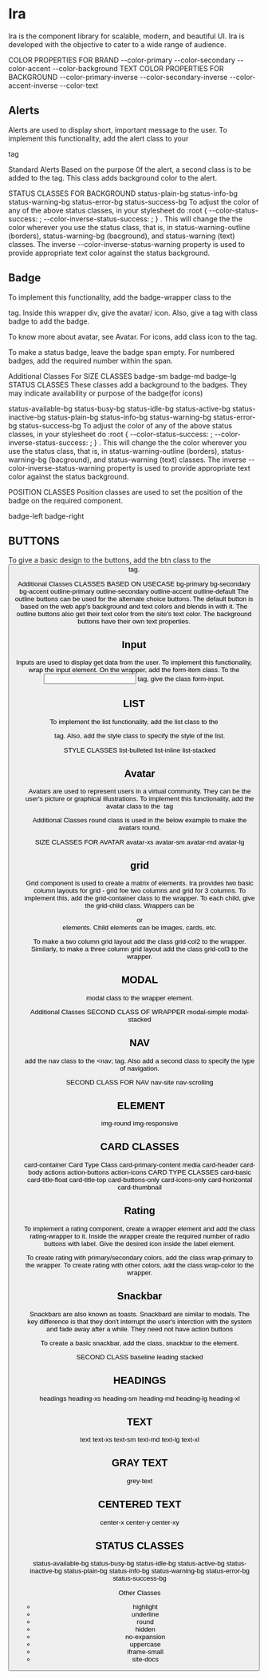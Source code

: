 # Ira
Ira is the component library for scalable, modern, and beautiful UI. Ira is developed with the objective to cater to a wide range of audience.

COLOR PROPERTIES FOR BRAND
--color-primary
--color-secondary
--color-accent
--color-background
TEXT COLOR PROPERTIES FOR BACKGROUND
--color-primary-inverse
--color-secondary-inverse
--color-accent-inverse
--color-text

## Alerts

Alerts are used to display short, important message to the user. To implement this functionality, add the alert class to your <p> tag

Standard Alerts
Based on the purpose 0f the alert, a second class is to be added to the tag. This class adds background color to the alert.

STATUS CLASSES FOR BACKGROUND
status-plain-bg
status-info-bg
status-warning-bg
status-error-bg
status-success-bg
To adjust the color of any of the above status classes, in your stylesheet do :root { --color-status-success: <color>; --color-inverse-status-success: <color>; } . This will change the the color wherever you use the status class, that is, in status-warning-outline (borders), status-warning-bg (bacground), and status-warning (text) classes. The inverse --color-inverse-status-warning property is used to provide appropriate text color against the status background.

## Badge
To implement this functionality, add the badge-wrapper class to the <div> tag. Inside this wrapper div, give the avatar/ icon. Also, give a <span>tag with class badge to add the badge.

To know more about avatar, see Avatar. For icons, add class icon to the tag.

To make a status badge, leave the badge span empty. For numbered badges, add the required number within the span.

Additional Classes For <Span Class="Badge">
SIZE CLASSES
badge-sm
badge-md
badge-lg
STATUS CLASSES
These classes add a background to the badges. They may indicate availability or purpose of the badge(for icons)

status-available-bg
status-busy-bg
status-idle-bg
status-active-bg
status-inactive-bg
status-plain-bg
status-info-bg
status-warning-bg
status-error-bg
status-success-bg
To adjust the color of any of the above status classes, in your stylesheet do :root { --color-status-success: <color>; --color-inverse-status-success: <color>; } . This will change the the color wherever you use the status class, that is, in status-warning-outline (borders), status-warning-bg (bacground), and status-warning (text) classes. The inverse --color-inverse-status-warning property is used to provide appropriate text color against the status background.

POSITION CLASSES
Position classes are used to set the position of the badge on the required component.

badge-left
badge-right
  
## BUTTONS
 To give a basic design to the buttons, add the btn class to the <button> tag.

Additional Classes
CLASSES BASED ON USECASE
bg-primary
bg-secondary
bg-accent
outline-primary
outline-secondary
outline-accent
outline-default
The outline buttons can be used for the alternate choice buttons. The default button is based on the web app's background and text colors and blends in with it. The outline buttons also get their text color from the site's text color. The background buttons have their own text properties. 
  
## Input
  
Inputs are used to display get data from the user. To implement this functionality, wrap the input element. On the wrapper, add the form-item class. To the <input type="text"> tag, give the class form-input.
  
## LIST
To implement the list functionality, add the list class to the <ul> tag. Also, add the style class to specify the style of the list.
  

STYLE CLASSES
list-bulleted
list-inline
list-stacked
  
## Avatar
Avatars are used to represent users in a virtual community. They can be the user's picture or graphical illustrations. To implement this functionality, add the avatar class to the <img> tag

Additional Classes
round class is used in the below example to make the avatars round.

SIZE CLASSES FOR AVATAR
avatar-xs
avatar-sm
avatar-md
avatar-lg
  
## grid
Grid component is used to create a matrix of elements. Ira provides two basic column layouts for grid - grid foe two columns and grid for 3 columns. To implement this, add the grid-container class to the wrapper. To each child, give the grid-child class. Wrappers can be <div> or <section> elements. Child elements can be images, cards, etc.

To make a two column grid layout add the class grid-col2 to the wrapper. Similarly, to make a three column grid layout add the class grid-col3 to the wrapper.

## MODAL
 modal class to the wrapper element.

Additional Classes
SECOND CLASS OF WRAPPER
modal-simple
modal-stacked
  
## NAV
 add the nav class to the <nav; tag. Also add a second class to specify the type of navigation.

SECOND CLASS FOR NAV
nav-site
nav-scrolling
                                
## <IMG> ELEMENT
img-round
img-responsive
  
## CARD CLASSES
card-container
Card Type Class
card-primary-content
media
card-header
card-body
actions
action-buttons
action-icons
CARD TYPE CLASSES
card-basic
card-title-float
card-title-top
card-buttons-only
card-icons-only
card-horizontal
card-thumbnail
  
## Rating
To implement a rating component, create a wrapper element and add the class rating-wrapper to it. Inside the wrapper create the required number of radio buttons with label. Give the desired icon inside the label element.

To create rating with primary/secondary colors, add the class wrap-primary to the wrapper. To create rating with other colors, add the class wrap-color to the wrapper.
  
## Snackbar

Snackbars are also known as toasts. Snackbard are similar to modals. The key difference is that they don't interrupt the user's interction with the system and fade away after a while. They need not have action buttons

To create a basic snackbar, add the class, snackbar to the element.

SECOND CLASS
baseline
leading
stacked
  
## HEADINGS
headings
heading-xs
heading-sm
heading-md
heading-lg
heading-xl
## TEXT
text
text-xs
text-sm
text-md
text-lg
text-xl

## GRAY TEXT
grey-text

## CENTERED TEXT
center-x
center-y
center-xy
  
  
## STATUS CLASSES

status-available-bg
status-busy-bg
status-idle-bg
status-active-bg
status-inactive-bg
status-plain-bg
status-info-bg
status-warning-bg
status-error-bg
status-success-bg

Other Classes
- highlight
- underline
- round
- hidden 
- no-expansion
- uppercase
- iframe-small
- site-docs
